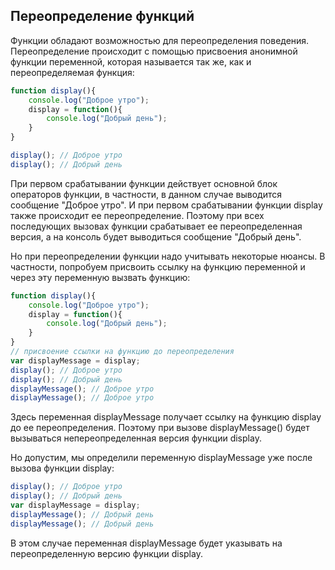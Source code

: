 ## Переопределение функций

Функции обладают возможностью для переопределения поведения. Переопределение происходит с помощью присвоения анонимной функции переменной, 
которая называется так же, как и переопределяемая функция:

```js
function display(){
	console.log("Доброе утро");
	display = function(){
		console.log("Добрый день");
	}
}

display(); // Доброе утро
display(); // Добрый день
```

При первом срабатывании функции действует основной блок операторов функции, в частности, в данном случае выводится сообщение "Доброе утро". 
И при первом срабатывании функции display также происходит ее переопределение. Поэтому при всех последующих вызовах функции срабатывает ее 
переопределенная версия, а на консоль будет выводиться сообщение "Добрый день".

Но при переопределении функции надо учитывать некоторые нюансы. В частности, попробуем присвоить ссылку на функцию переменной и через эту переменную вызвать функцию:

```js
function display(){
	console.log("Доброе утро");
	display = function(){
		console.log("Добрый день");
	}
}
// присвоение ссылки на функцию до переопределения
var displayMessage = display;
display(); // Доброе утро
display(); // Добрый день
displayMessage(); // Доброе утро
displayMessage(); // Доброе утро
```

Здесь переменная displayMessage получает ссылку на функцию display до ее переопределения. Поэтому при вызове displayMessage() будет вызываться непереопределенная версия 
функции display.

Но допустим, мы определили переменную displayMessage уже после вызова функции display:

```js
display(); // Доброе утро
display(); // Добрый день
var displayMessage = display;
displayMessage(); // Добрый день
displayMessage(); // Добрый день
```

В этом случае переменная displayMessage будет указывать на переопределенную версию функции display.

